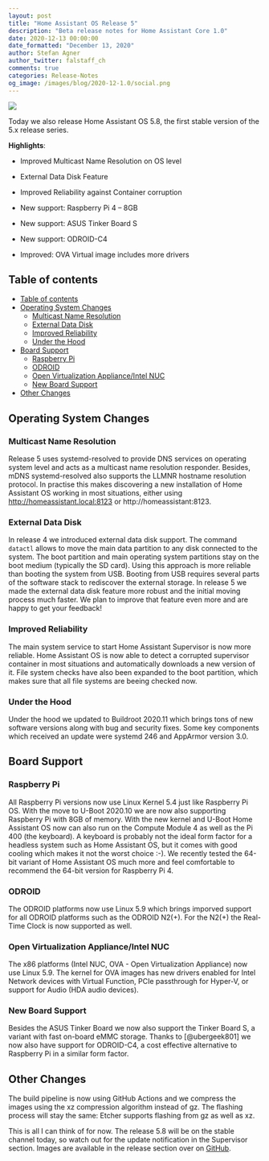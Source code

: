 ```yaml
---
layout: post
title: "Home Assistant OS Release 5"
description: "Beta release notes for Home Assistant Core 1.0"
date: 2020-12-13 00:00:00
date_formatted: "December 13, 2020"
author: Stefan Agner
author_twitter: falstaff_ch
comments: true
categories: Release-Notes
og_image: /images/blog/2020-12-1.0/social.png
---
```


<a href='/integrations/#version/1.0'><img src='/images/blog/2020-12-1.0/social.png' style='border: 0;box-shadow: none;'></a>

Today we also release Home Assistant OS 5.8, the first stable version of the 5.x
release series.

**Highlights**:

- Improved Multicast Name Resolution on OS level
- External Data Disk Feature
- Improved Reliability against Container corruption

- New support: Raspberry Pi 4 – 8GB
- New support: ASUS Tinker Board S
- New support: ODROID-C4
- Improved: OVA Virtual image includes more drivers


## Table of contents

- [Table of contents](#table-of-contents)
- [Operating System Changes](#operating-system-changes)
  - [Multicast Name Resolution](#multicast-name-resolution)
  - [External Data Disk](#external-data-disk)
  - [Improved Reliability](#improved-reliability)
  - [Under the Hood](#under-the-hood)
- [Board Support](#board-support)
  - [Raspberry Pi](#raspberry-pi)
  - [ODROID](#odroid)
  - [Open Virtualization Appliance/Intel NUC](#open-virtualization-appliance-intel-nuc)
  - [New Board Support](#new-board-suport)
- [Other Changes](#other-changes)

## Operating System Changes

### Multicast Name Resolution

Release 5 uses systemd-resolved to provide DNS services on operating system
level and acts as a multicast name resolution responder. Besides, mDNS
systemd-resolved also supports the LLMNR hostname resolution protocol. In
practise this makes discovering a new installation of Home Assistant OS working
in most situations, either using http://homeassistant.local:8123 or
http://homeassistant:8123.

### External Data Disk

In release 4 we introduced external data disk support. The command `datactl`
allows to move the main data partition to any disk connected to the system. The
boot partition and main operating system partitions stay on the boot medium
(typically the SD card). Using this approach is more reliable than booting the
system from USB. Booting from USB requires several parts of the software stack
to rediscover the external storage. In release 5 we made the external data disk
feature more robust and the initial moving process much faster. We plan to
improve that feature even more and are happy to get your feedback!

### Improved Reliability

The main system service to start Home Assistant Supervisor is now more reliable.
Home Assistant OS is now able to detect a corrupted supervisor container in most
situations and automatically downloads a new version of it. File system checks
have also been expanded to the boot partition, which makes sure that all file
systems are beeing checked now.

### Under the Hood

Under the hood we updated to Buildroot 2020.11 which brings tons of new software
versions  along with bug and security fixes. Some key components which received
an update were systemd 246 and AppArmor version 3.0.

## Board Support

### Raspberry Pi

All Raspberry Pi versions now use Linux Kernel 5.4 just like Raspberry Pi OS.
With the move to U-Boot 2020.10 we are now also supporting Raspberry Pi with 8GB
of memory. With the new kernel and U-Boot Home Assistant OS now can also run on
the Compute Module 4 as well as the Pi 400 (the keyboard). A keyboard is
probably not the ideal form factor for a headless system such as Home Assistant
OS, but it comes with good cooling which makes it not the worst choice :-). We
recently tested the 64-bit variant of Home Assistant OS much more and feel
comfortable to recommend the 64-bit version for Raspberry Pi 4.

### ODROID

The ODROID platforms now use Linux 5.9 which brings imporved support for all
ODROID platforms such as the ODROID N2(+). For the N2(+) the Real-Time Clock is
now supported as well.


### Open Virtualization Appliance/Intel NUC

The x86 platforms (Intel NUC, OVA - Open Virtualization Appliance) now use
Linux 5.9. The kernel for OVA images has new drivers enabled for Intel Network
devices with Virtual Function, PCIe passthrough for Hyper-V, or support for
Audio (HDA audio devices).

### New Board Support

Besides the ASUS Tinker Board we now also support the Tinker Board S, a variant
with fast on-board eMMC storage. Thanks to [@ubergeek801] we now also have support
for ODROID-C4, a cost effective alternative to Raspberry Pi in a similar form
factor.

## Other Changes

The build pipeline is now using GitHub Actions and we compress the images using
the xz compression algorithm instead of gz. The flashing process will stay the
same: Etcher supports flashing from gz as well as xz.


This is all I can think of for now. The release 5.8 will be on the stable
channel today, so watch out for the update notification in the Supervisor
section. Images are available in the release section over on
[GitHub](https://github.com/home-assistant/operating-system/releases).
